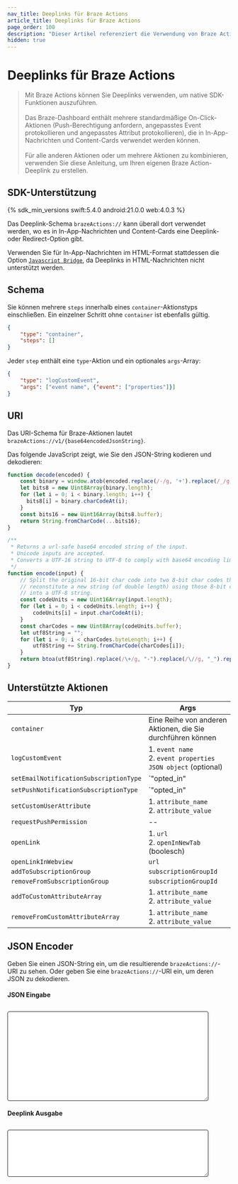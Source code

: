 ```yaml
---
nav_title: Deeplinks für Braze Actions
article_title: Deeplinks für Braze Actions
page_order: 100
description: "Dieser Artikel referenziert die Verwendung von Braze Action-Deeplinks, um SDK-Aktionen in Messaging-Kanal-Buttons auszuführen."
hidden: true
---
```


# Deeplinks für Braze Actions

> Mit Braze Actions können Sie Deeplinks verwenden, um native SDK-Funktionen auszuführen.<br><br>Das Braze-Dashboard enthält mehrere standardmäßige On-Click-Aktionen (Push-Berechtigung anfordern, angepasstes Event protokollieren und angepasstes Attribut protokollieren), die in In-App-Nachrichten und Content-Cards verwendet werden können.<br><br>Für alle anderen Aktionen oder um mehrere Aktionen zu kombinieren, verwenden Sie diese Anleitung, um Ihren eigenen Braze Action-Deeplink zu erstellen.

## SDK-Unterstützung

{% sdk_min_versions swift:5.4.0 android:21.0.0 web:4.0.3 %}

Das Deeplink-Schema `brazeActions://` kann überall dort verwendet werden, wo es in In-App-Nachrichten und Content-Cards eine Deeplink- oder Redirect-Option gibt.

Verwenden Sie für In-App-Nachrichten im HTML-Format stattdessen die Option [`Javascript Bridge`]({{site.baseurl}}/user_guide/message_building_by_channel/in-app_messages/customize/#javascript-bridge), da Deeplinks in HTML-Nachrichten nicht unterstützt werden.

## Schema

Sie können mehrere `steps` innerhalb eines `container`-Aktionstyps einschließen. Ein einzelner Schritt ohne `container` ist ebenfalls gültig.

```json
{
    "type": "container",
    "steps": []
}
```

Jeder `step` enthält eine `type`-Aktion und ein optionales `args`-Array:

```json
{
    "type": "logCustomEvent",
    "args": ["event name", {"event": ["properties"]}]
}
```

## URI 

Das URI-Schema für Braze-Aktionen lautet `brazeActions://v1/{base64encodedJsonString}`.

Das folgende JavaScript zeigt, wie Sie den JSON-String kodieren und dekodieren:

```javascript
function decode(encoded) {
    const binary = window.atob(encoded.replace(/-/g, '+').replace(/_/g, '/'));
    let bits8 = new Uint8Array(binary.length);
    for (let i = 0; i < binary.length; i++) {
      bits8[i] = binary.charCodeAt(i);
    }
    const bits16 = new Uint16Array(bits8.buffer);
    return String.fromCharCode(...bits16);
}

/**
 * Returns a url-safe base64 encoded string of the input.
 * Unicode inputs are accepted.
 * Converts a UTF-16 string to UTF-8 to comply with base64 encoding limitations.
 */
function encode(input) {
    // Split the original 16-bit char code into two 8-bit char codes then 
    // reconstitute a new string (of double length) using those 8-bit codes
    // into a UTF-8 string.
    const codeUnits = new Uint16Array(input.length);
    for (let i = 0; i < codeUnits.length; i++) {
        codeUnits[i] = input.charCodeAt(i);
    }
    const charCodes = new Uint8Array(codeUnits.buffer);
    let utf8String = "";
    for (let i = 0; i < charCodes.byteLength; i++) {
        utf8String += String.fromCharCode(charCodes[i]);
    }
    return btoa(utf8String).replace(/\+/g, "-").replace(/\//g, "_").replace(/=/g, "");
}
```

## Unterstützte Aktionen

|Typ|Args|
|--|--|
|`container`|Eine Reihe von anderen Aktionen, die Sie durchführen können|
|`logCustomEvent`|1. `event name`<br>2. `event properties JSON object` (optional)|
|`setEmailNotificationSubscriptionType`|`"opted_in" | "subscribed" | "unsubscribed"`|
|`setPushNotificationSubscriptionType`|`"opted_in" | "subscribed" | "unsubscribed"`|
|`setCustomUserAttribute`|1. `attribute_name`<br>2. `attribute_value`|
|`requestPushPermission`| -- |
|`openLink`|1. `url`<br>2. `openInNewTab` (boolesch)|
|`openLinkInWebview`| `url`|
|`addToSubscriptionGroup`| `subscriptionGroupId`|
|`removeFromSubscriptionGroup`| `subscriptionGroupId`|
|`addToCustomAttributeArray`|1. `attribute_name`<br>2. `attribute_value`|
|`removeFromCustomAttributeArray`|1. `attribute_name`<br>2. `attribute_value`|

## JSON Encoder

Geben Sie einen JSON-String ein, um die resultierende `brazeActions://`-URI zu sehen. Oder geben Sie eine `brazeActions://`-URI ein, um deren JSON zu dekodieren.

<div><h4>JSON Eingabe</h4></div>
<textarea id="braze-actions-input" rows="12"></textarea>
<div><h4>Deeplink Ausgabe</h4></div>
<textarea id="braze-actions-output" rows="6"></textarea>
<style>
    #braze-actions-input, #braze-actions-output {
        width: 90%;
        border: solid 1px #1f1f1f !important;
        margin-top: 10px;
        border-radius: 4px;
        font-family: courier;
        font-size: 14px;
        padding: 4px;
    }
</style>
<script>
(function(){
    const input = document.getElementById('braze-actions-input');
    const output = document.getElementById('braze-actions-output');
    var debouncer;
    input.oninput = function(event){
        clearTimeout(debouncer);
        debouncer = setTimeout(function(){
            try {
                const jsonString = event.target.value.replace(/^\s+|\s+$/g, '');
                output.value = `brazeActions://v1/${encode(jsonString)}`
            } catch(e){
                output.value = `Invalid JSON`;
            }
        }, 100);
    }
    output.oninput = function(event){
        clearTimeout(debouncer);
        debouncer = setTimeout(function(){
            try {
                const base64 = event.target.value.replace(/^brazeActions:\/\/v\d+\//, '').replace(/\s/g, '');
                const json = JSON.parse(decode(base64));
                input.value = JSON.stringify(json, null, 4);
            } catch(e){
                input.value = `Invalid brazeActions:// link`;
            }
        }, 100);
    }

    input.value = JSON.stringify({
        "type": "container",
        "steps": [{
            "type": "addToSubscriptionGroup",
            "args": ["your-subscription-group-ID-here"]
        }]
    }, null, 2);
    input.dispatchEvent(new Event("input"));

    function decode(encoded) {
        const binary = window.atob(encoded.replace(/-/g, '+').replace(/_/g, '/'));
        let bits8 = new Uint8Array(binary.length);
        for (let i = 0; i < binary.length; i++) {
        bits8[i] = binary.charCodeAt(i);
        }
        const bits16 = new Uint16Array(bits8.buffer);
        return String.fromCharCode(...bits16);
    }


    function encode(input) {
        const codeUnits = new Uint16Array(input.length);
        for (let i = 0; i < codeUnits.length; i++) {
            codeUnits[i] = input.charCodeAt(i);
        }
        const charCodes = new Uint8Array(codeUnits.buffer);
        let utf8String = "";
        for (let i = 0; i < charCodes.byteLength; i++) {
            utf8String += String.fromCharCode(charCodes[i]);
        }
        return btoa(utf8String).replace(/\+/g, "-").replace(/\//g, "_").replace(/=/g, "");
    }
})();
</script>
